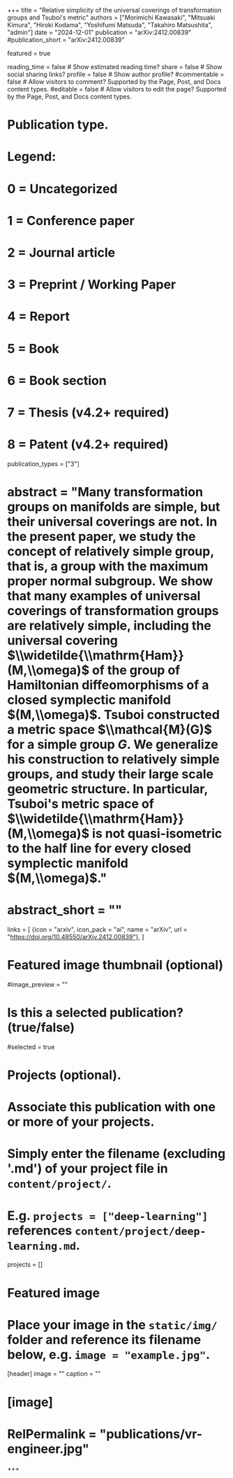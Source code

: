 +++
title = "Relative simplicity of the universal coverings of transformation groups and Tsuboi's metric"
authors = ["Morimichi Kawasaki", "Mitsuaki Kimura", "Hiroki Kodama", "Yoshifumi Matsuda", "Takahiro Matsushita", "admin"]
date = "2024-12-01"
publication = "arXiv:2412.00839"
#publication_short = "arXiv:2412.00839"

featured = true

reading_time = false  # Show estimated reading time?
share = false  # Show social sharing links?
profile = false  # Show author profile?
#commentable = false  # Allow visitors to comment? Supported by the Page, Post, and Docs content types.
#editable = false  # Allow visitors to edit the page? Supported by the Page, Post, and Docs content types.

# Publication type.
# Legend:
# 0 = Uncategorized
# 1 = Conference paper
# 2 = Journal article
# 3 = Preprint / Working Paper
# 4 = Report
# 5 = Book
# 6 = Book section
# 7 = Thesis (v4.2+ required)
# 8 = Patent (v4.2+ required)
publication_types = ["3"]

# abstract = "Many transformation groups on manifolds are simple, but their universal coverings are not. In the present paper, we study the concept of relatively simple group, that is, a group with the maximum proper normal subgroup. We show that many examples of universal coverings of transformation groups are relatively simple, including the universal covering $\\widetilde{\\mathrm{Ham}}(M,\\omega)$ of the group of Hamiltonian diffeomorphisms of a closed symplectic manifold $(M,\\omega)$. Tsuboi constructed a metric space $\\mathcal{M}(G)$ for a simple group $G$. We generalize his construction to relatively simple groups, and study their large scale geometric structure. In particular, Tsuboi's metric space of $\\widetilde{\\mathrm{Ham}}(M,\\omega)$ is not quasi-isometric to the half line for every closed symplectic manifold $(M,\\omega)$."
# abstract_short = ""

links = [
  {icon = "arxiv", icon_pack = "ai", name = "arXiv", url = "https://doi.org/10.48550/arXiv.2412.00839"},
  ]

# Featured image thumbnail (optional)
#image_preview = ""

# Is this a selected publication? (true/false)
#selected = true

# Projects (optional).
#   Associate this publication with one or more of your projects.
#   Simply enter the filename (excluding '.md') of your project file in `content/project/`.
#   E.g. `projects = ["deep-learning"]` references `content/project/deep-learning.md`.
projects = []

# Featured image
# Place your image in the `static/img/` folder and reference its filename below, e.g. `image = "example.jpg"`.
[header]
image = ""
caption = ""

# [image]
# RelPermalink = "publications/vr-engineer.jpg"
+++
